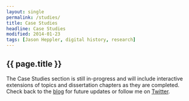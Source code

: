 ```yaml
---
layout: single
permalink: /studies/
title: Case Studies
headline: Case Studies
modified: 2014-01-23
tags: [Jason Heppler, digital history, research]
---
```


## {{ page.title }}

The Case Studies section is still in-progress and will include 
interactive extensions of topics and dissertation chapters as they are 
completed. Check back to the [blog](/blog/) for future updates or follow me on 
[Twitter](http://twitter.com/jaheppler).
